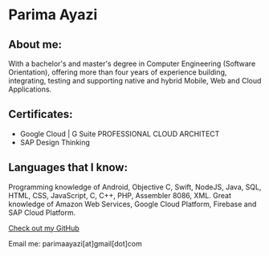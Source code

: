 # Parima Ayazi

## About me:

With a bachelor's and master's degree in Computer Engineering (Software Orientation), offering more than four years of experience building, integrating, testing and supporting native and hybrid Mobile, Web and Cloud Applications.

## Certificates:

- Google Cloud | G Suite PROFESSIONAL CLOUD ARCHITECT
- SAP Design Thinking

## Languages that I know:

Programming knowledge of Android, Objective C, Swift, NodeJS, Java, SQL, HTML, CSS, JavaScript, C, C++, PHP, Assembler 8086, XML.
Great knowledge of Amazon Web Services, Google Cloud Platform, Firebase and SAP Cloud Platform.

[Check out my GitHub](https://github.com/parimaay)

Email me: parimaayazi[at]gmail[dot]com
